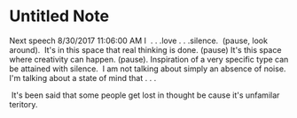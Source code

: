 # Untitled Note

Next speech 8/30/2017 11:06:00 AM
I  . . .love . . .silence.  (pause, look around).  It's in this space that real thinking is done. (pause) It's this space where creativity can happen. (pause). Inspiration of a very specific type can be attained with silence.  I am not talking about simply an absence of noise. I'm talking about a state of mind that . . .

 It's been said that some people get lost in thought be cause it's unfamilar teritory.
